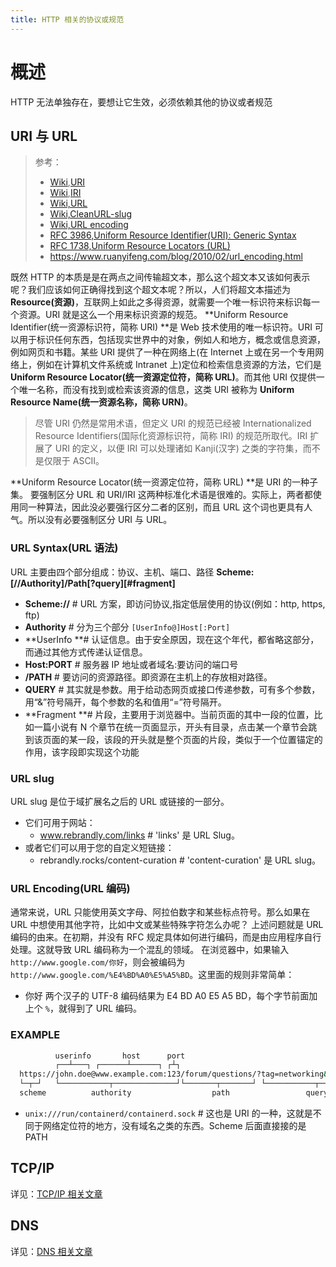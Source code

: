 ```yaml
---
title: HTTP 相关的协议或规范
---
```


# 概述

HTTP 无法单独存在，要想让它生效，必须依赖其他的协议或者规范

## URI 与 URL

> 参考：
> - [Wiki](https://en.wikipedia.org/wiki/Uniform_Resource_Identifier),[URI](https://en.wikipedia.org/wiki/Uniform_Resource_Identifier)
> - [Wiki](https://en.wikipedia.org/wiki/Internationalized_Resource_Identifier),[IRI](https://en.wikipedia.org/wiki/Internationalized_Resource_Identifier)
> - [Wiki,URL](https://en.wikipedia.org/wiki/URL)
> - [Wiki,CleanURL-slug](https://en.wikipedia.org/wiki/Clean_URL)
> - [Wiki,URL encoding](https://en.wikipedia.org/wiki/Percent-encoding)
> - [RFC 3986,Uniform Resource Identifier(URI): Generic Syntax](https://www.rfc-editor.org/rfc/rfc3986.html)
> - [RFC 1738,Uniform Resource Locators (URL)](https://www.rfc-editor.org/rfc/rfc1738)
> - <https://www.ruanyifeng.com/blog/2010/02/url_encoding.html>

既然 HTTP 的本质是是在两点之间传输超文本，那么这个超文本又该如何表示呢？我们应该如何正确得找到这个超文本呢？所以，人们将超文本描述为 **Resource(资源)**，互联网上如此之多得资源，就需要一个唯一标识符来标识每一个资源。URI 就是这么一个用来标识资源的规范。
**Uniform Resource Identifier(统一资源标识符，简称 URI) **是 Web 技术使用的唯一标识符。URI 可以用于标识任何东西，包括现实世界中的对象，例如人和地方，概念或信息资源，例如网页和书籍。某些 URI 提供了一种在网络上(在 Internet 上或在另一个专用网络上，例如在计算机文件系统或 Intranet 上)定位和检索信息资源的方法，它们是 **Uniform Resource Locator(统一资源定位符，简称 URL)**。而其他 URI 仅提供一个唯一名称，而没有找到或检索该资源的信息，这类 URI 被称为 **Uniform Resource Name(统一资源名称，简称 URN)**。

> 尽管 URI 仍然是常用术语，但定义 URI 的规范已经被 Internationalized Resource Identifiers(国际化资源标识符，简称 IRI) 的规范所取代。IRI 扩展了 URI 的定义，以便 IRI 可以处理诸如 Kanji(汉字) 之类的字符集，而不是仅限于 ASCII。

**Uniform Resource Locator(统一资源定位符，简称 URL) **是 URI 的一种子集。
要强制区分 URL 和 URI/IRI 这两种标准化术语是很难的。实际上，两者都使用同一种算法，因此没必要强行区分二者的区别，而且 URL 这个词也更具有人气。所以没有必要强制区分 URI 与 URL。

### URL Syntax(URL 语法)

URL 主要由四个部分组成：协议、主机、端口、路径
**Scheme:\[//Authority]/Path\[?query]\[#fragment]**

- **Scheme://** # URL 方案，即访问协议,指定低层使用的协议(例如：http, https, ftp)
- **Authority** # 分为三个部分 `[UserInfo@]Host[:Port]`
- **UserInfo **# 认证信息。由于安全原因，现在这个年代，都省略这部分，而通过其他方式传递认证信息。
- **Host:PORT** # 服务器 IP 地址或者域名:要访问的端口号
- **/PATH** # 要访问的资源路径。即资源在主机上的存放相对路径。
- **QUERY** # 其实就是参数。用于给动态网页或接口传递参数，可有多个参数，用“&”符号隔开，每个参数的名和值用“=”符号隔开。
- **Fragment **# 片段，主要用于浏览器中。当前页面的其中一段的位置，比如一篇小说有 N 个章节在统一页面显示，开头有目录，点击某一个章节会跳到该页面的某一段，该段的开头就是整个页面的片段，类似于一个位置锚定的作用，该字段即实现这个功能

### URL slug

URL slug 是位于域扩展名之后的 URL 或链接的一部分。

- 它们可用于网站：
  - www.rebrandly.com/links # 'links' 是 URL Slug。
- 或者它们可以用于您的自定义短链接：
  - rebrandly.rocks/content-curation # 'content-curation' 是 URL slug。

### URL Encoding(URL 编码)

通常来说，URL 只能使用英文字母、阿拉伯数字和某些标点符号。那么如果在 URL 中想使用其他字符，比如中文或某些特殊字符怎么办呢？
上述问题就是 URL 编码的由来。在初期，并没有 RFC 规定具体如何进行编码，而是由应用程序自行处理。这就导致 URL 编码称为一个混乱的领域。
在浏览器中，如果输入 `http://www.google.com/你好`，则会被编码为 `http://www.google.com/%E4%BD%A0%E5%A5%BD`。这里面的规则非常简单：

- 你好 两个汉子的 UTF-8 编码结果为 E4 BD A0 E5 A5 BD，每个字节前面加上个 `%`，就得到了 URL 编码。

### EXAMPLE

```bash
          userinfo       host      port
          ┌──┴───┐ ┌──────┴──────┐ ┌┴┐
  https://john.doe@www.example.com:123/forum/questions/?tag=networking&order=newest#top
  └─┬─┘   └───────────┬──────────────┘└───────┬───────┘ └───────────┬─────────────┘ └┬┘
  scheme          authority                  path                 query           fragment
```

- `unix:///run/containerd/containerd.sock` # 这也是 URI 的一种，这就是不同于网络定位符的地方，没有域名之类的东西。Scheme 后面直接接的是 PATH

## TCP/IP

详见：[TCP/IP 相关文章](https://www.yuque.com/go/doc/33218376)

## DNS

详见：[DNS 相关文章](https://www.yuque.com/go/doc/33218346)
